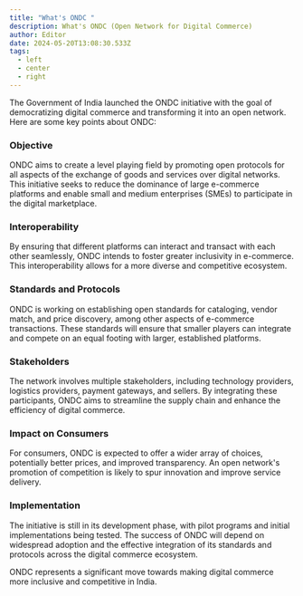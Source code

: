```yaml
---
title: "What's ONDC "
description: What's ONDC (Open Network for Digital Commerce)
author: Editor
date: 2024-05-20T13:08:30.533Z
tags:
  - left
  - center
  - right
---
```

The Government of India launched the ONDC initiative with the goal of democratizing digital commerce and transforming it into an open network. Here are some key points about ONDC:






### Objective 


ONDC aims to create a level playing field by promoting open protocols for all aspects of the exchange of goods and services over digital networks. This initiative seeks to reduce the dominance of large e-commerce platforms and enable small and medium enterprises (SMEs) to participate in the digital marketplace.






### Interoperability


By ensuring that different platforms can interact and transact with each other seamlessly, ONDC intends to foster greater inclusivity in e-commerce. This interoperability allows for a more diverse and competitive ecosystem.






### Standards and Protocols
ONDC is working on establishing open standards for cataloging, vendor match, and price discovery, among other aspects of e-commerce transactions. These standards will ensure that smaller players can integrate and compete on an equal footing with larger, established platforms.






### Stakeholders
The network involves multiple stakeholders, including technology providers, logistics providers, payment gateways, and sellers. By integrating these participants, ONDC aims to streamline the supply chain and enhance the efficiency of digital commerce.






### Impact on Consumers
For consumers, ONDC is expected to offer a wider array of choices, potentially better prices, and improved transparency. An open network's promotion of competition is likely to spur innovation and improve service delivery.






### Implementation
The initiative is still in its development phase, with pilot programs and initial implementations being tested. The success of ONDC will depend on widespread adoption and the effective integration of its standards and protocols across the digital commerce ecosystem.






ONDC represents a significant move towards making digital commerce more inclusive and competitive in India.


